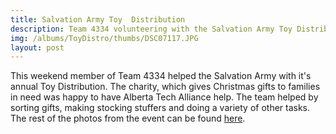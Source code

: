 ```yaml
---
title: Salvation Army Toy  Distribution
description: Team 4334 volunteering with the Salvation Army Toy Distribution to help families in need get Christmas gifts.
img: /albums/ToyDistro/thumbs/DSC07117.JPG
layout: post
---
```

This weekend member of Team 4334 helped the Salvation Army with it's annual Toy Distribution. The charity, which gives Christmas gifts to families in need was happy to have Alberta Tech Alliance help. The team helped by sorting gifts, making stocking stuffers and doing a  variety of other tasks. The rest of the photos from the event can be found [here](/2013/11/23/salvation-army/).
